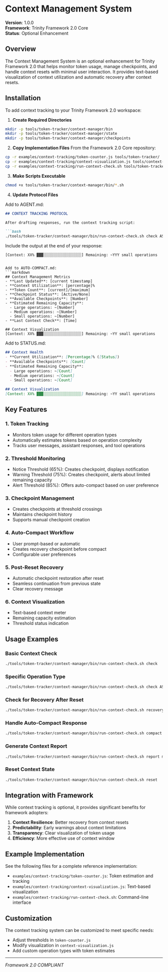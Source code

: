 # Context Management System

**Version**: 1.0.0  
**Framework**: Trinity Framework 2.0 Core  
**Status**: Optional Enhancement

## Overview

The Context Management System is an optional enhancement for Trinity Framework 2.0 that helps monitor token usage, manage checkpoints, and handle context resets with minimal user interaction. It provides text-based visualization of context utilization and automatic recovery after context resets.

## Installation

To add context tracking to your Trinity Framework 2.0 workspace:

1. **Create Required Directories**
```bash
mkdir -p tools/token-tracker/context-manager/bin
mkdir -p tools/token-tracker/context-manager/state
mkdir -p tools/token-tracker/context-manager/checkpoints
```

2. **Copy Implementation Files**
From the Framework 2.0 Core repository:
```bash
cp -r examples/context-tracking/token-counter.js tools/token-tracker/
cp -r examples/context-tracking/context-visualization.js tools/context-meter/
cp -r examples/context-tracking/run-context-check.sh tools/token-tracker/context-manager/bin/
```

3. **Make Scripts Executable**
```bash
chmod +x tools/token-tracker/context-manager/bin/*.sh
```

4. **Update Protocol Files**

Add to AGENT.md:
```markdown
## CONTEXT TRACKING PROTOCOL

After drafting responses, run the context tracking script:

```bash
./tools/token-tracker/context-manager/bin/run-context-check.sh check ASSISTANT_MEDIUM
```

Include the output at the end of your response:

```
[Context: XX% ▓▓▓░░░░░░░░░░░░░░░░░] Remaining: ~YYY small operations
```
```

Add to AUTO-COMPACT.md:
```markdown
## Context Management Metrics
- **Last Updated**: [current timestamp]
- **Context Utilization**: [percentage]%
- **Token Count**: [current]/[maximum]
- **Checkpoint Status**: [Active/None]
- **Available Checkpoints**: [Number]
- **Estimated Remaining Capacity**: 
  - Large operations: ~[Number]
  - Medium operations: ~[Number]
  - Small operations: ~[Number]
- **Last Context Check**: [Time]

## Context Visualization
[Context: XX% ▓▓▓░░░░░░░░░░░░░░░░░] Remaining: ~YY small operations
```

Add to STATUS.md:
```markdown
## Context Health
- **Current Utilization**: [Percentage]% ([Status])
- **Available Checkpoints**: [Count]
- **Estimated Remaining Capacity**: 
  - Large operations: ~[Count]
  - Medium operations: ~[Count]
  - Small operations: ~[Count]

## Context Visualization
[Context: XX% ▓▓▓░░░░░░░░░░░░░░░░░] Remaining: ~YY small operations
```

## Key Features

### 1. Token Tracking
- Monitors token usage for different operation types
- Automatically estimates tokens based on operation complexity
- Tracks user messages, assistant responses, and tool operations

### 2. Threshold Monitoring
- Notice Threshold (65%): Creates checkpoint, displays notification
- Warning Threshold (75%): Creates checkpoint, alerts about limited remaining capacity
- Alert Threshold (85%): Offers auto-compact based on user preference

### 3. Checkpoint Management
- Creates checkpoints at threshold crossings
- Maintains checkpoint history
- Supports manual checkpoint creation

### 4. Auto-Compact Workflow
- User prompt-based or automatic
- Creates recovery checkpoint before compact
- Configurable user preferences

### 5. Post-Reset Recovery
- Automatic checkpoint restoration after reset
- Seamless continuation from previous state
- Clear recovery message

### 6. Context Visualization
- Text-based context meter
- Remaining capacity estimation
- Threshold status indication

## Usage Examples

### Basic Context Check
```bash
./tools/token-tracker/context-manager/bin/run-context-check.sh check
```

### Specific Operation Type
```bash
./tools/token-tracker/context-manager/bin/run-context-check.sh check ASSISTANT_LARGE
```

### Check for Recovery After Reset
```bash
./tools/token-tracker/context-manager/bin/run-context-check.sh recovery
```

### Handle Auto-Compact Response
```bash
./tools/token-tracker/context-manager/bin/run-context-check.sh compact yes
```

### Generate Context Report
```bash
./tools/token-tracker/context-manager/bin/run-context-check.sh report markdown
```

### Reset Context State
```bash
./tools/token-tracker/context-manager/bin/run-context-check.sh reset
```

## Integration with Framework

While context tracking is optional, it provides significant benefits for framework adopters:

1. **Context Resilience**: Better recovery from context resets
2. **Predictability**: Early warnings about context limitations
3. **Transparency**: Clear visualization of token usage
4. **Efficiency**: More effective use of context window

## Example Implementation

See the following files for a complete reference implementation:
- `examples/context-tracking/token-counter.js`: Token estimation and tracking
- `examples/context-tracking/context-visualization.js`: Text-based visualization
- `examples/context-tracking/run-context-check.sh`: Command-line interface

## Customization

The context tracking system can be customized to meet specific needs:
- Adjust thresholds in `token-counter.js`
- Modify visualization in `context-visualization.js`
- Add custom operation types with token estimates

---

*Framework 2.0 COMPLIANT*